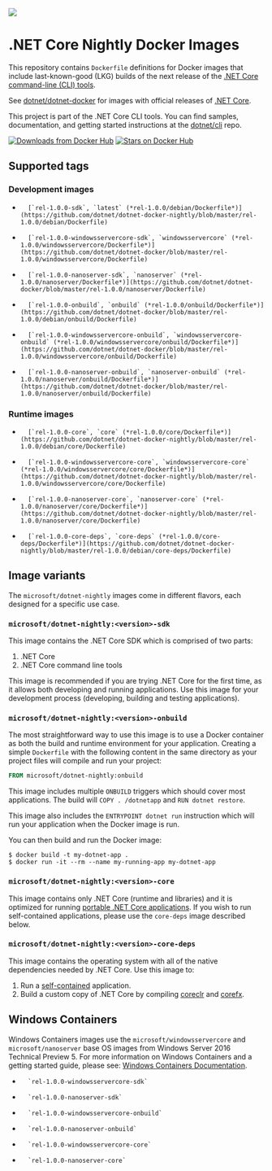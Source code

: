 ![](https://avatars0.githubusercontent.com/u/9141961?v=3&amp;s=100)

.NET Core Nightly Docker Images
====================

This repository contains `Dockerfile` definitions for Docker images that include last-known-good (LKG) builds of the next release of the [.NET Core command-line (CLI) tools](https://github.com/dotnet/cli).

See [dotnet/dotnet-docker](https://github.com/dotnet/dotnet-docker) for images with official releases of [.NET Core](http://dotnet.github.io).

This project is part of the .NET Core CLI tools. You can find samples, documentation, and getting started instructions at the [dotnet/cli] repo.

[![Downloads from Docker Hub](https://img.shields.io/docker/pulls/microsoft/dotnet-nightly.svg)](https://registry.hub.docker.com/u/microsoft/dotnet-nightly)
[![Stars on Docker Hub](https://img.shields.io/docker/stars/microsoft/dotnet-nightly.svg)](https://registry.hub.docker.com/u/microsoft/dotnet-nightly)


## Supported tags

### Development images
-       [`rel-1.0.0-sdk`, `latest` (*rel-1.0.0/debian/Dockerfile*)](https://github.com/dotnet/dotnet-docker-nightly/blob/master/rel-1.0.0/debian/Dockerfile)
-       [`rel-1.0.0-windowsservercore-sdk`, `windowsservercore` (*rel-1.0.0/windowsservercore/Dockerfile*)](https://github.com/dotnet/dotnet-docker/blob/master/rel-1.0.0/windowsservercore/Dockerfile)
-       [`rel-1.0.0-nanoserver-sdk`, `nanoserver` (*rel-1.0.0/nanoserver/Dockerfile*)](https://github.com/dotnet/dotnet-docker/blob/master/rel-1.0.0/nanoserver/Dockerfile)
-       [`rel-1.0.0-onbuild`, `onbuild` (*rel-1.0.0/onbuild/Dockerfile*)](https://github.com/dotnet/dotnet-docker/blob/master/rel-1.0.0/debian/onbuild/Dockerfile)
-       [`rel-1.0.0-windowsservercore-onbuild`, `windowsservercore-onbuild` (*rel-1.0.0/windowsservercore/onbuild/Dockerfile*)](https://github.com/dotnet/dotnet-docker/blob/master/rel-1.0.0/windowsservercore/onbuild/Dockerfile)
-       [`rel-1.0.0-nanoserver-onbuild`, `nanoserver-onbuild` (*rel-1.0.0/nanoserver/onbuild/Dockerfile*)](https://github.com/dotnet/dotnet-docker/blob/master/rel-1.0.0/nanoserver/onbuild/Dockerfile)

### Runtime images
-       [`rel-1.0.0-core`, `core` (*rel-1.0.0/core/Dockerfile*)](https://github.com/dotnet/dotnet-docker-nightly/blob/master/rel-1.0.0/debian/core/Dockerfile)
-       [`rel-1.0.0-windowsservercore-core`, `windowsservercore-core` (*rel-1.0.0/windowsservercore/core/Dockerfile*)](https://github.com/dotnet/dotnet-docker-nightly/blob/master/rel-1.0.0/windowsservercore/core/Dockerfile)
-       [`rel-1.0.0-nanoserver-core`, `nanoserver-core` (*rel-1.0.0/nanoserver/core/Dockerfile*)](https://github.com/dotnet/dotnet-docker-nightly/blob/master/rel-1.0.0/nanoserver/core/Dockerfile)
-       [`rel-1.0.0-core-deps`, `core-deps` (*rel-1.0.0/core-deps/Dockerfile*)](https://github.com/dotnet/dotnet-docker-nightly/blob/master/rel-1.0.0/debian/core-deps/Dockerfile)

## Image variants

The `microsoft/dotnet-nightly` images come in different flavors, each designed for a specific use case.

### `microsoft/dotnet-nightly:<version>-sdk`

This image contains the .NET Core SDK which is comprised of two parts: 

1. .NET Core
2. .NET Core command line tools

This image is recommended if you are trying .NET Core for the first time, as it allows both developing and running 
applications. Use this image for your development process (developing, building and testing applications). 

### `microsoft/dotnet-nightly:<version>-onbuild`

The most straightforward way to use this image is to use a Docker container as both the build and runtime environment for your application. Creating a simple `Dockerfile` with the following content in the same directory as your project files will compile and run your project:

```dockerfile
FROM microsoft/dotnet-nightly:onbuild
```

This image includes multiple `ONBUILD` triggers which should cover most applications. The build will `COPY . /dotnetapp` and `RUN dotnet restore`.

This image also includes the `ENTRYPOINT dotnet run` instruction which will run your application when the Docker image is run.

You can then build and run the Docker image:

```console
$ docker build -t my-dotnet-app .
$ docker run -it --rm --name my-running-app my-dotnet-app
```

### `microsoft/dotnet-nightly:<version>-core`

This image contains only .NET Core (runtime and libraries) and it is optimized for running [portable .NET Core applications](https://docs.microsoft.com/en-us/dotnet/articles/core/app-types). If you wish to run self-contained applications, please use the `core-deps` image described below. 

### `microsoft/dotnet-nightly:<version>-core-deps`

This image contains the operating system with all of the native dependencies needed by .NET Core. Use this image to:

1. Run a [self-contained](https://docs.microsoft.com/en-us/dotnet/articles/core/app-types) application.
2. Build a custom copy of .NET Core by compiling [coreclr](https://github.com/dotnet/coreclr) and [corefx](https://github.com/dotnet/corefx).

## Windows Containers

  Windows Containers images use the `microsoft/windowsservercore` and `microsoft/nanoserver` base OS images from Windows Server 2016 Technical Preview 5.  For more information on Windows Containers and a getting started guide, please see: [Windows Containers Documentation](http://aka.ms/windowscontainers).
  
-       `rel-1.0.0-windowsservercore-sdk`
-       `rel-1.0.0-nanoserver-sdk`
-       `rel-1.0.0-windowsservercore-onbuild`
-       `rel-1.0.0-nanoserver-onbuild`
-       `rel-1.0.0-windowsservercore-core`
-       `rel-1.0.0-nanoserver-core`


[dotnet/cli]: https://github.com/dotnet/cli

